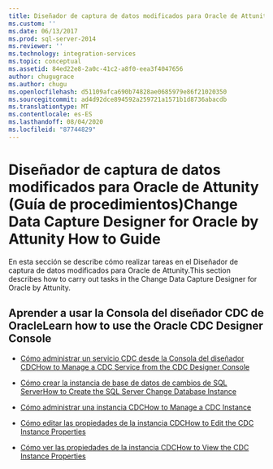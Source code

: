 ```yaml
---
title: Diseñador de captura de datos modificados para Oracle de Attunity (Guía de procedimientos) | Microsoft Docs
ms.custom: ''
ms.date: 06/13/2017
ms.prod: sql-server-2014
ms.reviewer: ''
ms.technology: integration-services
ms.topic: conceptual
ms.assetid: 84ed22e8-2a0c-41c2-a8f0-eea3f4047656
author: chugugrace
ms.author: chugu
ms.openlocfilehash: d51109afca690b74828ae0685979e86f21020350
ms.sourcegitcommit: ad4d92dce894592a259721a1571b1d8736abacdb
ms.translationtype: MT
ms.contentlocale: es-ES
ms.lasthandoff: 08/04/2020
ms.locfileid: "87744829"
---
```

# <a name="change-data-capture-designer-for-oracle-by-attunity-how-to-guide"></a><span data-ttu-id="7a290-102">Diseñador de captura de datos modificados para Oracle de Attunity (Guía de procedimientos)</span><span class="sxs-lookup"><span data-stu-id="7a290-102">Change Data Capture Designer for Oracle by Attunity How to Guide</span></span>
  <span data-ttu-id="7a290-103">En esta sección se describe cómo realizar tareas en el Diseñador de captura de datos modificados para Oracle de Attunity.</span><span class="sxs-lookup"><span data-stu-id="7a290-103">This section describes how to carry out tasks in the Change Data Capture Designer for Oracle by Attunity.</span></span>  
  
## <a name="learn-how-to-use-the-oracle-cdc-designer-console"></a><span data-ttu-id="7a290-104">Aprender a usar la Consola del diseñador CDC de Oracle</span><span class="sxs-lookup"><span data-stu-id="7a290-104">Learn how to use the Oracle CDC Designer Console</span></span>  
  
-   [<span data-ttu-id="7a290-105">Cómo administrar un servicio CDC desde la Consola del diseñador CDC</span><span class="sxs-lookup"><span data-stu-id="7a290-105">How to Manage a CDC Service from the CDC Designer Console</span></span>](how-to-manage-a-cdc-service-from-the-cdc-designer-console.md)  
  
-   [<span data-ttu-id="7a290-106">Cómo crear la instancia de base de datos de cambios de SQL Server</span><span class="sxs-lookup"><span data-stu-id="7a290-106">How to Create the SQL Server Change Database Instance</span></span>](how-to-create-the-sql-server-change-database-instance.md)  
  
-   [<span data-ttu-id="7a290-107">Cómo administrar una instancia CDC</span><span class="sxs-lookup"><span data-stu-id="7a290-107">How to Manage a CDC Instance</span></span>](manage-a-cdc-instance.md)  
  
-   [<span data-ttu-id="7a290-108">Cómo editar las propiedades de la instancia CDC</span><span class="sxs-lookup"><span data-stu-id="7a290-108">How to Edit the CDC Instance Properties</span></span>](how-to-edit-the-cdc-instance-properties.md)  
  
-   [<span data-ttu-id="7a290-109">Cómo ver las propiedades de la instancia CDC</span><span class="sxs-lookup"><span data-stu-id="7a290-109">How to View the CDC Instance Properties</span></span>](how-to-view-the-cdc-instance-properties.md)  
  
  
